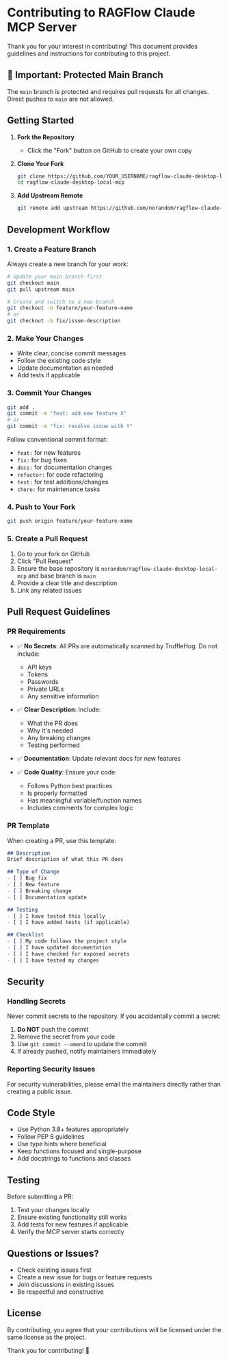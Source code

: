# Contributing to RAGFlow Claude MCP Server

Thank you for your interest in contributing! This document provides guidelines and instructions for contributing to this project.

## 🚨 Important: Protected Main Branch

The `main` branch is protected and requires pull requests for all changes. Direct pushes to `main` are not allowed.

## Getting Started

1. **Fork the Repository**
   - Click the "Fork" button on GitHub to create your own copy

2. **Clone Your Fork**
   ```bash
   git clone https://github.com/YOUR_USERNAME/ragflow-claude-desktop-local-mcp.git
   cd ragflow-claude-desktop-local-mcp
   ```

3. **Add Upstream Remote**
   ```bash
   git remote add upstream https://github.com/norandom/ragflow-claude-desktop-local-mcp.git
   ```

## Development Workflow

### 1. Create a Feature Branch

Always create a new branch for your work:

```bash
# Update your main branch first
git checkout main
git pull upstream main

# Create and switch to a new branch
git checkout -b feature/your-feature-name
# or
git checkout -b fix/issue-description
```

### 2. Make Your Changes

- Write clear, concise commit messages
- Follow the existing code style
- Update documentation as needed
- Add tests if applicable

### 3. Commit Your Changes

```bash
git add .
git commit -m "feat: add new feature X"
# or
git commit -m "fix: resolve issue with Y"
```

Follow conventional commit format:
- `feat:` for new features
- `fix:` for bug fixes
- `docs:` for documentation changes
- `refactor:` for code refactoring
- `test:` for test additions/changes
- `chore:` for maintenance tasks

### 4. Push to Your Fork

```bash
git push origin feature/your-feature-name
```

### 5. Create a Pull Request

1. Go to your fork on GitHub
2. Click "Pull Request" 
3. Ensure the base repository is `norandom/ragflow-claude-desktop-local-mcp` and base branch is `main`
4. Provide a clear title and description
5. Link any related issues

## Pull Request Guidelines

### PR Requirements

- ✅ **No Secrets**: All PRs are automatically scanned by TruffleHog. Do not include:
  - API keys
  - Tokens
  - Passwords
  - Private URLs
  - Any sensitive information

- ✅ **Clear Description**: Include:
  - What the PR does
  - Why it's needed
  - Any breaking changes
  - Testing performed

- ✅ **Documentation**: Update relevant docs for new features

- ✅ **Code Quality**: Ensure your code:
  - Follows Python best practices
  - Is properly formatted
  - Has meaningful variable/function names
  - Includes comments for complex logic

### PR Template

When creating a PR, use this template:

```markdown
## Description
Brief description of what this PR does

## Type of Change
- [ ] Bug fix
- [ ] New feature
- [ ] Breaking change
- [ ] Documentation update

## Testing
- [ ] I have tested this locally
- [ ] I have added tests (if applicable)

## Checklist
- [ ] My code follows the project style
- [ ] I have updated documentation
- [ ] I have checked for exposed secrets
- [ ] I have tested my changes
```

## Security

### Handling Secrets

Never commit secrets to the repository. If you accidentally commit a secret:

1. **Do NOT** push the commit
2. Remove the secret from your code
3. Use `git commit --amend` to update the commit
4. If already pushed, notify maintainers immediately

### Reporting Security Issues

For security vulnerabilities, please email the maintainers directly rather than creating a public issue.

## Code Style

- Use Python 3.8+ features appropriately
- Follow PEP 8 guidelines
- Use type hints where beneficial
- Keep functions focused and single-purpose
- Add docstrings to functions and classes

## Testing

Before submitting a PR:

1. Test your changes locally
2. Ensure existing functionality still works
3. Add tests for new features if applicable
4. Verify the MCP server starts correctly

## Questions or Issues?

- Check existing issues first
- Create a new issue for bugs or feature requests
- Join discussions in existing issues
- Be respectful and constructive

## License

By contributing, you agree that your contributions will be licensed under the same license as the project.

Thank you for contributing! 🎉